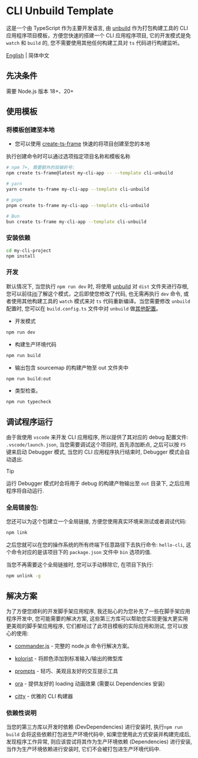 # CLI Unbuild Template

这是一个由 TypeScript 作为主要开发语言, 由 [unbuild](https://github.com/unjs/unbuild) 作为打包构建工具的 CLI 应用程序项目模板，方便您快速的搭建一个 CLI 应用程序项目, 它的开发模式是免 `watch` 和 `build` 的, 您不需要使用其他任何构建工具对 `ts` 代码进行构建监听。

[English](https://github.com/hacxy/cli-template/blob/main/README.md) | 简体中文

## 先决条件

需要 Node.js 版本 18+、20+

## 使用模板

### 将模板创建至本地

- 您可以使用 [create-ts-frame](https://github.com/hacxy/create-ts-frame) 快速的将项目创建至您的本地

执行创建命令时可以通过选项指定项目名称和模板名称

```sh
# npm 7+, 需要额外的双破折号:
npm create ts-frame@latest my-cli-app -- --template cli-unbuild

# yarn
yarn create ts-frame my-cli-app --template cli-unbuild

# pnpm
pnpm create ts-frame my-cli-app --template cli-unbuild

# Bun
bun create ts-frame my-cli-app --template cli-unbuild
```

### 安装依赖

```sh
cd my-cli-project
npm install
```

### 开发

默认情况下, 当您执行 `npm run dev` 时, 将使用 [unbuild](https://github.com/unjs/unbuild) 对 `dist` 文件夹进行存根, 您可以前往[jiti](https://github.com/unjs/jiti)了解这个模式，之后即使您修改了代码, 也无需再执行 `dev` 命令, 或者使用其他构建工具的 `watch` 模式来对 `ts` 代码重新编译。当您需要修改 `unbuild` 配置时, 您可以在 `build.config.ts` 文件中对 `unbuild` 做[其他配置](https://github.com/unjs/unbuild/blob/main/src/types.ts)。

- 开发模式

```sh
npm run dev
```

- 构建生产环境代码

```sh
npm run build
```

- 输出包含 sourcemap 的构建产物至 out 文件夹中

```sh
npm run build:out
```

- 类型检查。

```sh
npm run typecheck
```

## 调试程序运行

由于我使用 `vscode` 来开发 CLI 应用程序, 所以提供了其对应的 debug 配置文件: `.vscode/launch.json`, 当您需要调试这个项目时, 首先添加断点, 之后可以按 `F5` 键来启动 Debugger 模式, 当您的 CLI 应用程序执行结束时, Debugger 模式会自动退出.

> [!TIP]
> 运行 Debugger 模式时会将用于 debug 的构建产物输出至 `out` 目录下, 之后应用程序将自动运行.

### 全局链接包:

您还可以为这个包建立一个全局链接, 方便您使用真实环境来测试或者调试代码:

```sh
npm link
```

之后您就可以在您的操作系统的所有终端下任意路径下去执行命令: `hello-cli`, 这个命令对应的是该项目下的 `package.json` 文件中 `bin` 选项的值.

当您不再需要这个全局链接时, 您可以手动移除它, 在项目下执行:

```sh
npm unlink -g
```

## 解决方案

为了方便您顺利的开发脚手架应用程序, 我还贴心的为您补充了一些在脚手架应用程序开发中, 您可能需要的解决方案, 这些第三方库可以帮助您实现更强大更实用更美观的脚手架应用程序, 它们都经过了此项目模板的实际应用和测试, 您可以放心的使用:

- [commander.js](https://github.com/tj/commander.js) - 完整的 node.js 命令行解决方案。

- [kolorist](https://github.com/marvinhagemeister/kolorist) - 将颜色添加到标准输入/输出的微型库

- [prompts](https://github.com/terkelg/prompts) - 轻巧、美观且友好的交互提示工具

- [ora](https://github.com/sindresorhus/ora) - 提供友好的 loading 动画效果 (需要以 Dependencies 安装)

- [citty](https://github.com/unjs/citty) - 优雅的 CLI 构建器

### 依赖性说明

当您的第三方库以开发时依赖 (DevDependencies) 进行安装时, 执行`npm run build` 会将这些依赖打包进生产环境代码中, 如果您使用此方式安装并构建完成后, 发现程序工作异常, 则应该尝试将其作为生产环境依赖 (Dependencies) 进行安装, 当作为生产环境依赖进行安装时, 它们不会被打包进生产环境代码中.
